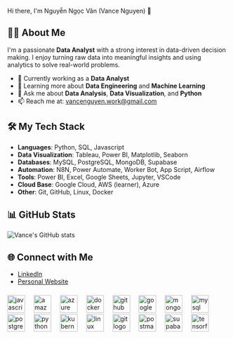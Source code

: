 Hi there, I'm Nguyễn Ngọc Văn (Vance Nguyen) 👋 

## 👨‍💼 About Me
I'm a passionate **Data Analyst** with a strong interest in data-driven decision making. I enjoy turning raw data into meaningful insights and using analytics to solve real-world problems.

- 🔭 Currently working as a **Data Analyst**
- 🌱 Learning more about **Data Engineering** and **Machine Learning**
- 💬 Ask me about **Data Analysis**, **Data Visualization**, and **Python**
- 📫 Reach me at: [vancenguyen.work@gmail.com](mailto:vancenguyen.work@gmail.com)

## 🛠️ My Tech Stack
- **Languages**: Python, SQL, Javascript
- **Data Visualization**: Tableau, Power BI, Matplotlib, Seaborn
- **Databases**: MySQL, PostgreSQL, MongoDB, Supabase
- **Automation**: N8N, Power Automate, Worker Bot, App Script, Airflow
- **Tools**: Power BI, Excel, Google Sheets, Jupyter, VSCode
- **Cloud Base**: Google Cloud, AWS (learner), Azure 
- **Other**: Git, GitHub, Linux, Docker

## 📊 GitHub Stats
![Vance's GitHub stats](https://github-readme-stats.vercel.app/api?username=vancenguyen&show_icons=true&theme=radical)

## 🌐 Connect with Me
- [LinkedIn](https://www.linkedin.com/in/vance-nguyen-career/)
- [Personal Website](https://vcgconsulting.id.vn)

###

<div align="left">
  <img src="https://cdn.jsdelivr.net/gh/devicons/devicon/icons/javascript/javascript-original.svg" height="40" alt="javascript logo"  />
  <img width="12" />
  <img src="https://skillicons.dev/icons?i=aws" height="40" alt="amazonwebservices logo"  />
  <img width="12" />
  <img src="https://cdn.jsdelivr.net/gh/devicons/devicon/icons/azure/azure-original.svg" height="40" alt="azure logo"  />
  <img width="12" />
  <img src="https://cdn.jsdelivr.net/gh/devicons/devicon/icons/docker/docker-original.svg" height="40" alt="docker logo"  />
  <img width="12" />
  <img src="https://skillicons.dev/icons?i=github" height="40" alt="github logo"  />
  <img width="12" />
  <img src="https://cdn.jsdelivr.net/gh/devicons/devicon/icons/googlecloud/googlecloud-original.svg" height="40" alt="googlecloud logo"  />
  <img width="12" />
  <img src="https://cdn.jsdelivr.net/gh/devicons/devicon/icons/mongodb/mongodb-original.svg" height="40" alt="mongodb logo"  />
  <img width="12" />
  <img src="https://cdn.jsdelivr.net/gh/devicons/devicon/icons/mysql/mysql-original.svg" height="40" alt="mysql logo"  />
  <img width="12" />
  <img src="https://cdn.jsdelivr.net/gh/devicons/devicon/icons/postgresql/postgresql-original.svg" height="40" alt="postgresql logo"  />
  <img width="12" />
  <img src="https://cdn.jsdelivr.net/gh/devicons/devicon/icons/python/python-original.svg" height="40" alt="python logo"  />
  <img width="12" />
  <img src="https://skillicons.dev/icons?i=kubernetes" height="40" alt="kubernetes logo"  />
  <img width="12" />
  <img src="https://cdn.jsdelivr.net/gh/devicons/devicon/icons/linux/linux-original.svg" height="40" alt="linux logo"  />
  <img width="12" />
  <img src="https://cdn.jsdelivr.net/gh/devicons/devicon/icons/git/git-original.svg" height="40" alt="git logo"  />
  <img width="12" />
  <img src="https://cdn.simpleicons.org/postman/FF6C37" height="40" alt="postman logo"  />
  <img width="12" />
  <img src="https://skillicons.dev/icons?i=supabase" height="40" alt="supabase logo"  />
  <img width="12" />
  <img src="https://skillicons.dev/icons?i=tensorflow" height="40" alt="tensorflow logo"  />
</div>

###


